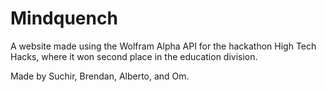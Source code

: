 # Mindquench
A website made using the Wolfram Alpha API for the hackathon High Tech Hacks, where it won second place in the education division.

Made by Suchir, Brendan, Alberto, and Om.
